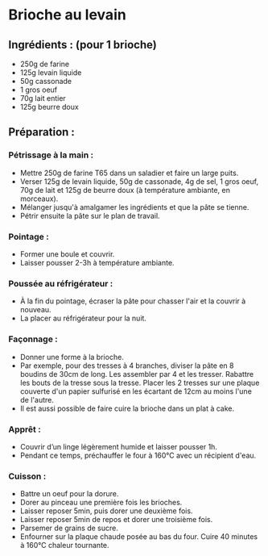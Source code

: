# Brioche au levain

## Ingrédients : (pour 1 brioche)
* 250g de farine
* 125g levain liquide
* 50g cassonade
* 1 gros oeuf
* 70g lait entier
* 125g beurre doux

## Préparation :

### Pétrissage à la main :
* Mettre 250g de farine T65 dans un saladier et faire un large puits.
* Verser 125g de levain liquide, 50g de cassonade, 4g de sel, 1 gros oeuf, 70g de lait et 125g de beurre doux (à température ambiante, en morceaux).
* Mélanger jusqu'à amalgamer les ingrédients et que la pâte se tienne.
* Pétrir ensuite la pâte sur le plan de travail.

### Pointage :
* Former une boule et couvrir.
* Laisser pousser 2-3h à température ambiante.

### Poussée au réfrigérateur :
* À la fin du pointage, écraser la pâte pour chasser l'air et la couvrir à nouveau.
* La placer au réfrigérateur pour la nuit.

### Façonnage :
* Donner une forme à la brioche. 
* Par exemple, pour des tresses à 4 branches, diviser la pâte en 8 boudins de 30cm de long. Les assembler par 4 et les tresser. Rabattre les bouts de la tresse sous la tresse. Placer les 2 tresses sur une plaque couverte d'un papier sulfurisé en les écartant de 12cm au moins l'une de l'autre.
* Il est aussi possible de faire cuire la brioche dans un plat à cake.

### Apprêt :
* Couvrir d’un linge légèrement humide et laisser pousser 1h.
* Pendant ce temps, préchauffer le four à 160°C avec un récipient d'eau.

### Cuisson :
* Battre un oeuf pour la dorure.
* Dorer au pinceau une première fois les brioches.
* Laisser reposer 5min, puis dorer une deuxième fois.
* Laisser reposer 5min de repos et dorer une troisième fois.
* Parsemer de grains de sucre.
* Enfourner sur la plaque chaude posée au bas du four. Cuire 40 minutes à 160°C chaleur tournante. 
